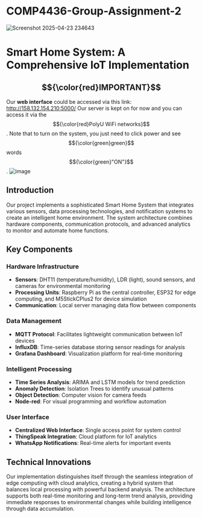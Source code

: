 # COMP4436-Group-Assignment-2

![Screenshot 2025-04-23 234643](https://github.com/user-attachments/assets/745965d7-39c0-42ec-91f8-0cf9424c1dac)

# Smart Home System: A Comprehensive IoT Implementation

## $${\color{red}IMPORTANT}$$

Our **web interface** could be accessed via this link: http://158.132.154.210:5000/ Our server is kept on for now and you can access it via the $${\color{red}PolyU WiFi networks}$$.
Note that to turn on the system, you just need to click power and see $${\color{green}green}$$ words $${\color{green}"ON"}$$.
![image](https://github.com/user-attachments/assets/27254c8f-5577-42ba-9c95-7a40affa78c7)


## Introduction

Our project implements a sophisticated Smart Home System that integrates various sensors, data processing technologies, and notification systems to create an intelligent home environment. The system architecture combines hardware components, communication protocols, and advanced analytics to monitor and automate home functions.

## Key Components

### Hardware Infrastructure
- **Sensors**: DHT11 (temperature/humidity), LDR (light), sound sensors, and cameras for environmental monitoring
- **Processing Units**: Raspberry Pi as the central controller, ESP32 for edge computing, and M5StickCPlus2 for device simulation
- **Communication**: Local server managing data flow between components

### Data Management
- **MQTT Protocol**: Facilitates lightweight communication between IoT devices
- **InfluxDB**: Time-series database storing sensor readings for analysis
- **Grafana Dashboard**: Visualization platform for real-time monitoring

### Intelligent Processing
- **Time Series Analysis**: ARIMA and LSTM models for trend prediction
- **Anomaly Detection**: Isolation Trees to identify unusual patterns
- **Object Detection**: Computer vision for camera feeds
- **Node-red**: For visual programming and workflow automation

### User Interface
- **Centralized Web Interface**: Single access point for system control
- **ThingSpeak Integration**: Cloud platform for IoT analytics
- **WhatsApp Notifications**: Real-time alerts for important events

## Technical Innovations

Our implementation distinguishes itself through the seamless integration of edge computing with cloud analytics, creating a hybrid system that balances local processing with powerful backend analysis. The architecture supports both real-time monitoring and long-term trend analysis, providing immediate responses to environmental changes while building intelligence through data accumulation.
